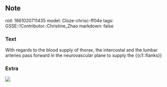 ## Note
nid: 1661020711435
model: Cloze-chrisc-ff04e
tags: GSSE::!Contributor::Christine_Zhao
markdown: false

### Text
<div>
  <div>
    <div>
      <div>
        With regards to the blood supply of thorax, the intercostal
        and the lumbar arteries pass forward in the neurovascular
        plane to supply the {{c1::flanks}}
      </div>
    </div>
  </div>
</div>

### Extra
<img src= 
"Screen%20Shot%202021-05-30%20at%203.54.28%20pm-79afff4fe1b2ea3fea14ecd85610e1a9e5438e3d.png">
